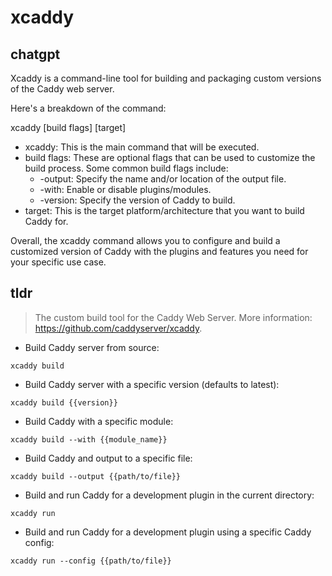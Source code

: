 # xcaddy 
## chatgpt 
Xcaddy is a command-line tool for building and packaging custom versions of the Caddy web server. 

Here's a breakdown of the command:

xcaddy [build flags] [target]

- xcaddy: This is the main command that will be executed.
- build flags: These are optional flags that can be used to customize the build process. Some common build flags include:
  - -output: Specify the name and/or location of the output file.
  - -with: Enable or disable plugins/modules.
  - -version: Specify the version of Caddy to build.
- target: This is the target platform/architecture that you want to build Caddy for.

Overall, the xcaddy command allows you to configure and build a customized version of Caddy with the plugins and features you need for your specific use case. 

## tldr 
 
> The custom build tool for the Caddy Web Server.
> More information: <https://github.com/caddyserver/xcaddy>.

- Build Caddy server from source:

`xcaddy build`

- Build Caddy server with a specific version (defaults to latest):

`xcaddy build {{version}}`

- Build Caddy with a specific module:

`xcaddy build --with {{module_name}}`

- Build Caddy and output to a specific file:

`xcaddy build --output {{path/to/file}}`

- Build and run Caddy for a development plugin in the current directory:

`xcaddy run`

- Build and run Caddy for a development plugin using a specific Caddy config:

`xcaddy run --config {{path/to/file}}`
